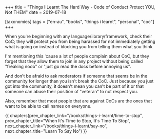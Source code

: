 +++
title = "Things I Learnt The Hard Way - Code of Conduct Protect YOU, Not THEM"
date = 2019-07-18

[taxonomies]
tags = ["en-au", "books", "things i learnt", "personal", "coc"]
+++

When you're beginning with any language/library/framework, check their CoC;
they will protect _you_ from being harassed for not immediately getting what
is going on instead of blocking you from telling them what you think.

<!-- more -->

I'm mentioning this 'cause a lot of people complain about CoC, but they
forget that they allow them to join in any project without being called
"freaking noob" or "just go read the docs before annoying us".

And don't be afraid to ask moderators if someone that seems be in the
community for longer than you isn't break the CoC. Just because you just got
into the community, it doesn't mean you can't be part of it or that someone
can abuse their position of "veteran" to not respect you.

Also, remember that most people that are against CoCs are the ones that want
to be able to call names on everyone.

{{ chapters(prev_chapter_link="/books/things-i-learnt/time-to-stop", prev_chapter_title="When It's Time to Stop, It's Time To Stop", next_chapter_link="/books/things-i-learnt/say-no", next_chapter_title="Learn To Say No") }}
